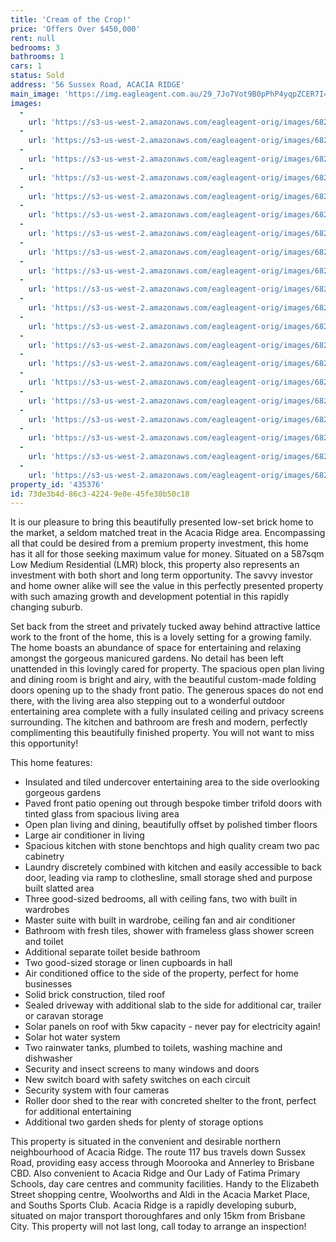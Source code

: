 ```yaml
---
title: 'Cream of the Crop!'
price: 'Offers Over $450,000'
rent: null
bedrooms: 3
bathrooms: 1
cars: 1
status: Sold
address: '56 Sussex Road, ACACIA RIDGE'
main_image: 'https://img.eagleagent.com.au/29_7Jo7Vot9B0pPhP4yqpZCER7I=/1280x854/smart/https://s3-us-west-2.amazonaws.com/eagleagent-orig/images/6823842/123478510-image-M.jpg'
images:
  -
    url: 'https://s3-us-west-2.amazonaws.com/eagleagent-orig/images/6823861/123478510-image-T.jpg'
  -
    url: 'https://s3-us-west-2.amazonaws.com/eagleagent-orig/images/6823860/123478510-image-S.jpg'
  -
    url: 'https://s3-us-west-2.amazonaws.com/eagleagent-orig/images/6823859/123478510-image-R.jpg'
  -
    url: 'https://s3-us-west-2.amazonaws.com/eagleagent-orig/images/6823858/123478510-image-Q.jpg'
  -
    url: 'https://s3-us-west-2.amazonaws.com/eagleagent-orig/images/6823857/123478510-image-P.jpg'
  -
    url: 'https://s3-us-west-2.amazonaws.com/eagleagent-orig/images/6823856/123478510-image-O.jpg'
  -
    url: 'https://s3-us-west-2.amazonaws.com/eagleagent-orig/images/6823855/123478510-image-N.jpg'
  -
    url: 'https://s3-us-west-2.amazonaws.com/eagleagent-orig/images/6823854/123478510-image-L.jpg'
  -
    url: 'https://s3-us-west-2.amazonaws.com/eagleagent-orig/images/6823853/123478510-image-K.jpg'
  -
    url: 'https://s3-us-west-2.amazonaws.com/eagleagent-orig/images/6823852/123478510-image-J.jpg'
  -
    url: 'https://s3-us-west-2.amazonaws.com/eagleagent-orig/images/6823851/123478510-image-I.jpg'
  -
    url: 'https://s3-us-west-2.amazonaws.com/eagleagent-orig/images/6823850/123478510-image-H.jpg'
  -
    url: 'https://s3-us-west-2.amazonaws.com/eagleagent-orig/images/6823849/123478510-image-G.jpg'
  -
    url: 'https://s3-us-west-2.amazonaws.com/eagleagent-orig/images/6823848/123478510-image-F.jpg'
  -
    url: 'https://s3-us-west-2.amazonaws.com/eagleagent-orig/images/6823847/123478510-image-E.jpg'
  -
    url: 'https://s3-us-west-2.amazonaws.com/eagleagent-orig/images/6823846/123478510-image-D.jpg'
  -
    url: 'https://s3-us-west-2.amazonaws.com/eagleagent-orig/images/6823845/123478510-image-C.jpg'
  -
    url: 'https://s3-us-west-2.amazonaws.com/eagleagent-orig/images/6823844/123478510-image-B.jpg'
  -
    url: 'https://s3-us-west-2.amazonaws.com/eagleagent-orig/images/6823843/123478510-image-A.jpg'
  -
    url: 'https://s3-us-west-2.amazonaws.com/eagleagent-orig/images/6823842/123478510-image-M.jpg'
property_id: '435376'
id: 73de3b4d-86c3-4224-9e0e-45fe30b50c18
---
```

It is our pleasure to bring this beautifully presented low-set brick home to the market, a seldom matched treat in the Acacia Ridge area. Encompassing all that could be desired from a premium property investment, this home has it all for those seeking maximum value for money. Situated on a 587sqm Low Medium Residential (LMR) block, this property also represents an investment with both short and long term opportunity. The savvy investor and home owner alike will see the value in this perfectly presented property with such amazing growth and development potential in this rapidly changing suburb.

Set back from the street and privately tucked away behind attractive lattice work to the front of the home, this is a lovely setting for a growing family. The home boasts an abundance of space for entertaining and relaxing amongst the gorgeous manicured gardens. No detail has been left unattended in this lovingly cared for property. The spacious open plan living and dining room is bright and airy, with the beautiful custom-made folding doors opening up to the shady front patio. The generous spaces do not end there, with the living area also stepping out to a wonderful outdoor entertaining area complete with a fully insulated ceiling and privacy screens surrounding. The kitchen and bathroom are fresh and modern, perfectly complimenting this beautifully finished property. You will not want to miss this opportunity!

This home features:

*  Insulated and tiled undercover entertaining area to the side overlooking gorgeous gardens
*  Paved front patio opening out through bespoke timber trifold doors with tinted glass from spacious living area
*  Open plan living and dining, beautifully offset by polished timber floors
*  Large air conditioner in living
*  Spacious kitchen with stone benchtops and high quality cream two pac cabinetry
*  Laundry discretely combined with kitchen and easily accessible to back door, leading via ramp to clothesline, small storage shed and purpose built slatted area
*  Three good-sized bedrooms, all with ceiling fans, two with built in wardrobes
*  Master suite with built in wardrobe, ceiling fan and air conditioner
*  Bathroom with fresh tiles, shower with frameless glass shower screen and toilet
*  Additional separate toilet beside bathroom
*  Two good-sized storage or linen cupboards in hall
*  Air conditioned office to the side of the property, perfect for home businesses
*  Solid brick construction, tiled roof
*  Sealed driveway with additional slab to the side for additional car, trailer or caravan storage
*  Solar panels on roof with 5kw capacity - never pay for electricity again!
*  Solar hot water system
*  Two rainwater tanks, plumbed to toilets, washing machine and dishwasher
*  Security and insect screens to many windows and doors
*  New switch board with safety switches on each circuit
*  Security system with four cameras
*  Roller door shed to the rear with concreted shelter to the front, perfect for additional entertaining
*  Additional two garden sheds for plenty of storage options

This property is situated in the convenient and desirable northern neighbourhood of Acacia Ridge. The route 117 bus travels down Sussex Road, providing easy access through Moorooka and Annerley to Brisbane CBD. Also convenient to Acacia Ridge and Our Lady of Fatima Primary Schools, day care centres and community facilities. Handy to the Elizabeth Street shopping centre, Woolworths and Aldi in the Acacia Market Place, and Souths Sports Club. Acacia Ridge is a rapidly developing suburb, situated on major transport thoroughfares and only 15km from Brisbane City. This property will not last long, call today to arrange an inspection!